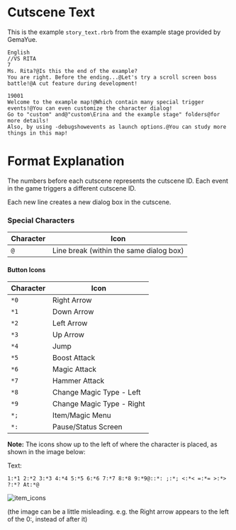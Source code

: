 # Cutscene Text
This is the example `story_text.rbrb` from the example stage provided by GemaYue.

```
English
//VS RITA
7
Ms. Rita?@Is this the end of the example?
You are right. Before the ending...@Let's try a scroll screen boss battle!@A cut feature during development!

19001
Welcome to the example map!@Which contain many special trigger events!@You can even customize the character dialog!
Go to "custom" and@"custom\Erina and the example stage" folders@for more details! 
Also, by using -debugshowevents as launch options.@You can study more things in this map!
```

# Format Explanation

The numbers before each cutscene represents the cutscene ID. Each event in the game triggers a different cutscene ID.

Each new line creates a new dialog box in the cutscene.

### Special Characters

|Character | Icon |
|--|--|
| `@` | Line break (within the same dialog box) |

#### Button Icons
|Character | Icon |
|--|--|
| `*0` | Right Arrow |
| `*1` | Down Arrow |
| `*2` | Left Arrow |
| `*3` | Up Arrow |
| `*4` | Jump |
| `*5` | Boost Attack |
| `*6` | Magic Attack |
| `*7` | Hammer Attack |
| `*8` | Change Magic Type - Left |
| `*9` | Change Magic Type - Right |
| `*;` | Item/Magic Menu |
| `*:` | Pause/Status Screen |

**Note:** The icons show up to the left of where the character is placed, as shown in the image below:

Text:
```
1:*1 2:*2 3:*3 4:*4 5:*5 6:*6 7:*7 8:*8 9:*9@::*: ;:*; <:*< =:*= >:*> ?:*? At:*@
```
![item_icons](https://user-images.githubusercontent.com/27341392/34705385-10b621d0-f53b-11e7-962f-abcbfe4c5491.png)

(the image can be a little misleading. e.g. the Right arrow appears to the left of the 0:, instead of after it)
